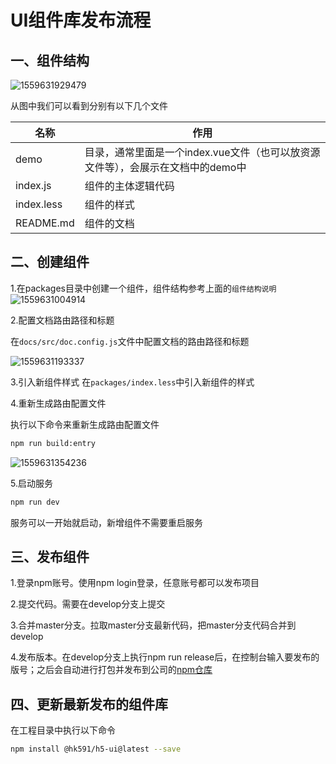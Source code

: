 # UI组件库发布流程

## 一、组件结构

![1559631929479](
https://bear-markdown-img.oss-cn-shenzhen.aliyuncs.com/1559631929479.png)

从图中我们可以看到分别有以下几个文件

| 名称       | 作用                                                         |
| ---------- | ------------------------------------------------------------ |
| demo       | 目录，通常里面是一个index.vue文件（也可以放资源文件等），会展示在文档中的demo中 |
| index.js   | 组件的主体逻辑代码                                           |
| index.less | 组件的样式                                                   |
| README.md   | 组件的文档                                             |



## 二、创建组件

1.在packages目录中创建一个组件，组件结构参考上面的`组件结构说明`
![1559631004914](https://bear-markdown-img.oss-cn-shenzhen.aliyuncs.com/1559631004914.png)

2.配置文档路由路径和标题

在`docs/src/doc.config.js`文件中配置文档的路由路径和标题

![1559631193337](
https://bear-markdown-img.oss-cn-shenzhen.aliyuncs.com/1559631193337.png)

3.引入新组件样式
在`packages/index.less`中引入新组件的样式

4.重新生成路由配置文件

执行以下命令来重新生成路由配置文件

```bash
npm run build:entry
```

![1559631354236](
https://bear-markdown-img.oss-cn-shenzhen.aliyuncs.com/1559631354236.png)

5.启动服务

```bash
npm run dev
```
服务可以一开始就启动，新增组件不需要重启服务


## 三、发布组件
1.登录npm账号。使用npm login登录，任意账号都可以发布项目

2.提交代码。需要在develop分支上提交

3.合并master分支。拉取master分支最新代码，把master分支代码合并到develop

4.发布版本。在develop分支上执行npm run release后，在控制台输入要发布的版号；之后会自动进行打包并发布到公司的[npm仓库](http://npmjs.addcn.com/)

## 四、更新最新发布的组件库

在工程目录中执行以下命令

```bash
npm install @hk591/h5-ui@latest --save
```
